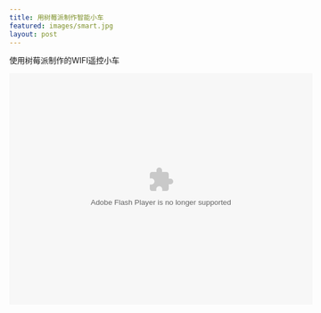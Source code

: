 ```yaml
---
title: 用树莓派制作智能小车
featured: images/smart.jpg
layout: post
---
```


<p>使用树莓派制作的WIFI遥控小车</p>

<p><embed height="415" width="544" quality="high" allowfullscreen="true" type="application/x-shockwave-flash" src="http://static.hdslb.com/miniloader.swf" flashvars="aid=4218466&page=1" pluginspage="http://www.adobe.com/shockwave/download/download.cgi?P1_Prod_Version=ShockwaveFlash"></embed></p>

